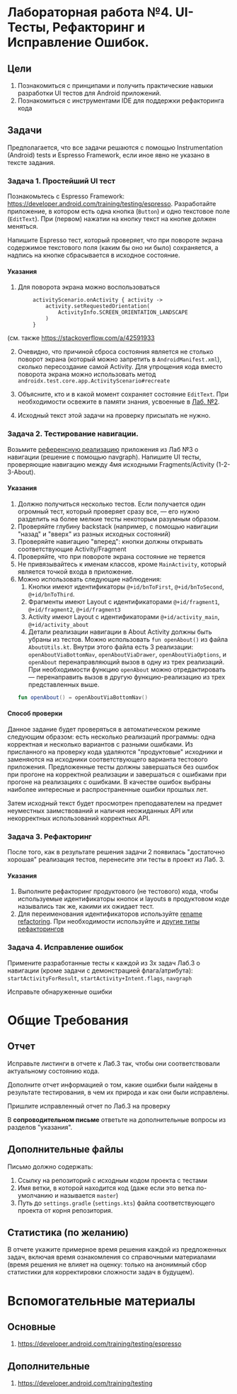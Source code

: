 # Лабораторная работа №4. UI-Тесты, Рефакторинг и Исправление Ошибок.

## Цели
1. Познакомиться с принципами и получить практические навыки разработки UI тестов для Android приложений.
1. Познакомиться с инструментами IDE для поддержки рефакторинга кода

## Задачи
Предполагается, что все задачи решаются с помощью Instrumentation (Android) tests и Espresso Framework, если иное явно не указано в тексте задания.

### Задача 1. Простейший UI тест
Познакомьтесь с Espresso Framework: https://developer.android.com/training/testing/espresso. Разработайте приложение, в котором есть одна кнопка (`Button`) и одно текстовое поле (`EditText`). При (первом) нажатии на кнопку текст на кнопке должен меняться.

Напишите Espresso тест, который проверяет, что при повороте экрана содержимое текстового поля (каким бы оно ни было) сохраняется, а надпись на кнопке сбрасывается в исходное состояние. 

#### Указания
1. Для поворота экрана можно воспользоваться 
```
        activityScenario.onActivity { activity ->
            activity.setRequestedOrientation(
                ActivityInfo.SCREEN_ORIENTATION_LANDSCAPE
            )
        }
```
(см. также https://stackoverflow.com/a/42591933

2. Очевидно, что причиной сброса состояния является не столько поворот экрана (который можно запретить в `AndroidManifest.xml`), сколько пересоздание самой Activity. Для упрощения кода вместо поворота экрана можно использовать метод `androidx.test.core.app.ActivityScenario#recreate`

2. Объясните, кто и в какой момент сохраняет состояние `EditText`. При необходимости освежите в памяти знания, усвоенные в [Лаб. №2](../02/TASK.md).

3. Исходный текст этой задачи на проверку присылать не нужно.

### Задача 2. Тестирование навигации.
Возьмите [референсную реализацию](res/reference) приложения из Лаб №3 о навигации (решение с помощью navgraph). Напишите UI тесты, проверяющие навигацию между 4мя исходными Fragments/Activity (1-2-3-About).

#### Указания
1. Должно получиться несколько тестов. Если получается один огромный тест, который проверяет сразу все, — его нужно разделить на более мелкие тесты некоторым разумным образом.
1. Проверяйте глубину backstack (например, с помощью навигации "назад" и "вверх" из разных исходных состояний)
1. Проверяйте навигацию "вперед": кнопки должны открывать соответствующие Activity/Fragment
1. Проверяйте, что при повороте экрана состояние не теряется
1. Не привязывайтесь к именам классов, кроме `MainActivity`, который является точкой входа в приложение.
1. Можно использовать следующие наблюдения:
   1. Кнопки имеют идентификаторы `@+id/bnToFirst`, `@+id/bnToSecond`, `@+id/bnToThird`.
   2. Фрагменты имеют Layout с идентификаторами `@+id/fragment1`, `@+id/fragment2`, `@+id/fragment3`
   2. Activity имеют Layout с идентификаторами `@+id/activity_main`, `@+id/activity_about`
   4. Детали реализации навигации в About Activity должны быть убраны из тестов. Можно использовать `fun openAbout()` из файла `AboutUtils.kt`. Внутри этого файла есть 3 реализации: `openAboutViaBottomNav`, `openAboutViaDrawer`, `openAboutViaOptions`, и `openAbout` перенаправляющий вызов в одну из трех реализаций. При необходимости функцию `openAbout` можно отредактировать — перенаправить вызов в другую функцию-реализацию из трех представленных выше.
   ```kotlin
   fun openAbout() = openAboutViaBottomNav()
   ```

#### Способ проверки

Данное задание будет проверяться в автоматическом режиме следующим образом: есть несколько реализаций программы: одна корректная и несколько вариантов с разными ошибками. Из присланного на проверку кода удаляются "продуктовые" исходники и заменяются на исходники соответствующего варианта тестового приложения. Предложенные тесты должны завершаться без ошибок при прогоне на корректной реализации и завершаться с ошибками при прогоне на реализациях с ошибками. В качестве ошибок выбраны наиболее интересные и распространенные ошибки прошлых лет.

Затем исходный текст будет просмотрен преподавателем на предмет неуместных заимствований и наличия неожиданных API или некорректных использований корректных API.


### Задача 3. Рефакторинг

После того, как в результате решения задачи 2 появилась "достаточно хорошая" реализация тестов, перенесите эти тесты в проект из Лаб. 3.

#### Указания

1. Выполните рефакторинг продуктового (не тестового) кода, чтобы используемые идентификаторы кнопок и layouts в продуктовом коде назывались так же, какими их ожидает тест. 
1. Для переименования идентификаторов используйте [rename refactoring](https://www.jetbrains.com/help/idea/rename-refactorings.html). При необходимости используйте и [другие типы рефакторингов](https://www.jetbrains.com/help/idea/refactoring-source-code.html)

### Задача 4. Исправление ошибок

Примените разработанные тесты к каждой из 3х задач Лаб.3 о навигации (кроме задачи с демонстрацией флага/атрибута): `startActivityForResult`, `startActivity+Intent.flags`, `navgraph`

Исправьте обнаруженные ошибки

# Общие Требования

## Отчет
Исправьте листинги в отчете к Лаб.3 так, чтобы они соответствовали актуальному состоянию кода. 

Дополните отчет информацией о том, какие ошибки были найдены в результате тестирования, в чем их природа и как они были исправлены.

Пришлите исправленный отчет по Лаб.3 на проверку

В **сопроводительном письме** ответьте на дополнительные вопросы из разделов "указания".

## Дополнительные файлы

Письмо должно содержать:
1. Ссылку на репозиторий с исходным кодом проекта с тестами
1. Имя ветки, в которой находится код (даже если это ветка по-умолчанию и называется `master`)
1. Путь до `settings.gradle` (`settings.kts`) файла соответствующего проекта от корня репозитория.

## Статистика (по желанию)
В отчете укажите примерное время решения каждой из предложенных задач, включая время ознакомления со справочными материалами (время решения не влияет на оценку: только на анонимный сбор статистики для корректировки сложности задач в будущем).


# Вспомогательные материалы
## Основные
1. https://developer.android.com/training/testing/espresso

## Дополнительные
1. https://developer.android.com/training/testing